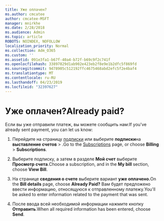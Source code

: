 ```yaml
---
title: Уже оплачен?
ms.author: cmcatee
author: cmcatee-MSFT
manager: mnirkhe
ms.date: 2/28/2018
ms.audience: Admin
ms.topic: article
ROBOTS: NOINDEX, NOFOLLOW
localization_priority: Normal
ms.collection: Adm_O365
ms.custom: ''
ms.assetid: 091e3fa1-b67f-40a4-b72f-b69c9f2c741f
ms.openlocfilehash: 33897829d1ab902e423eb2f8e9e1b2dfc5f869fd
ms.sourcegitcommit: 9d78905c512192ffc4675468abd2efc5f2e4baf4
ms.translationtype: MT
ms.contentlocale: ru-RU
ms.lasthandoff: 04/23/2019
ms.locfileid: "32397627"
---
```

# <a name="already-paid"></a><span data-ttu-id="abee4-102">Уже оплачен?</span><span class="sxs-lookup"><span data-stu-id="abee4-102">Already paid?</span></span>

<span data-ttu-id="abee4-103">Если вы уже отправили платеж, вы можете сообщить нам:</span><span class="sxs-lookup"><span data-stu-id="abee4-103">If you've already sent payment, you can let us know:</span></span>
  
1. <span data-ttu-id="abee4-104">Перейдите на страницу [подписки](https://go.microsoft.com/fwlink/p/?linkid=842054) или выберите **подписки**на **выставление счетов** \> .</span><span class="sxs-lookup"><span data-stu-id="abee4-104">Go to the [Subscriptions](https://go.microsoft.com/fwlink/p/?linkid=842054) page, or choose **Billing** \> **Subscriptions**.</span></span>
    
2. <span data-ttu-id="abee4-105">Выберите подписку, а затем в разделе **Мой счет** выберите **Просмотр счета**.</span><span class="sxs-lookup"><span data-stu-id="abee4-105">Choose a subscription, and in the **My bill** section, choose **View Bill**.</span></span>
    
3. <span data-ttu-id="abee4-106">На странице **сведения о счете** выберите вариант **уже оплачено.**</span><span class="sxs-lookup"><span data-stu-id="abee4-106">On the **Bill details** page, choose **Already Paid?**</span></span> <span data-ttu-id="abee4-107">Вам будет предложено ввести информацию, относящуюся к отправленному платежу.</span><span class="sxs-lookup"><span data-stu-id="abee4-107">You'll be asked to enter information related to the payment that was sent.</span></span> 
    
4. <span data-ttu-id="abee4-108">После ввода всей необходимой информации нажмите кнопку **Отправить**.</span><span class="sxs-lookup"><span data-stu-id="abee4-108">When all required information has been entered, choose **Send**.</span></span>
    


